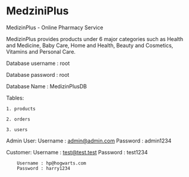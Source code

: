# MedziniPlus

MedizinPlus - Online Pharmacy Service

MedizinPlus provides products under 6 major categories such as Health and Medicine, 
Baby Care, Home and Health, Beauty and Cosmetics, Vitamins and Personal Care. 

Database username : root

Database password : root 

Database Name : MedizinPlusDB

Tables:
    
    1. products
    
    2. orders
    
    3. users

Admin User:
        Username : admin@admin.com
        Password : admin1234

Customer:
        Username : test@test.test
        Password : test1234
        
        Username : hp@hogwarts.com
        Password : harry1234
